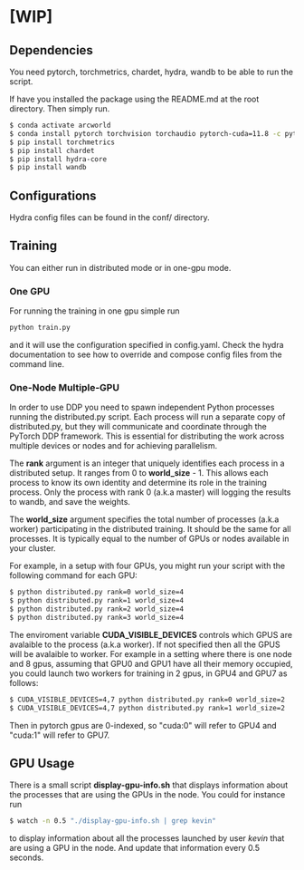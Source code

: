 # [WIP]
## Dependencies
You need pytorch, torchmetrics, chardet, hydra, wandb to be able to run the script.

If have you installed the package using the README.md at the root directory.
Then simply run.
```bash
$ conda activate arcworld
$ conda install pytorch torchvision torchaudio pytorch-cuda=11.8 -c pytorch -c nvidia
$ pip install torchmetrics
$ pip install chardet
$ pip install hydra-core
$ pip install wandb
```

## Configurations
Hydra config files can be found in the conf/ directory.

## Training
You can either run in distributed mode or in one-gpu mode.
### One GPU
For running the training in one gpu simple run
```bash
python train.py
```
and it will use the configuration specified in config.yaml.
Check the hydra documentation to see how to override and compose config files
from the command line.

### One-Node Multiple-GPU
In order to use DDP you need to spawn independent Python processes running the
distributed.py script. Each process will run a separate copy of distributed.py,
but they will communicate and coordinate through the PyTorch DDP framework.
This is essential for distributing the work across multiple devices or nodes
and for achieving parallelism.

The **rank** argument is an integer that uniquely identifies each process in a
distributed setup. It ranges from 0 to **world_size** - 1. This allows each
process to know its own identity and determine its role in the training
process.  Only the process with rank 0 (a.k.a master) will logging the results
to wandb, and save the weights.

The **world_size** argument specifies the total number of processes (a.k.a worker)
participating in the distributed training. It should be the same for all
processes. It is typically equal to the number of GPUs or nodes available in
your cluster.

For example, in a setup with four GPUs, you might run your script with the
following command for each GPU:
```bash
$ python distributed.py rank=0 world_size=4
$ python distributed.py rank=1 world_size=4
$ python distributed.py rank=2 world_size=4
$ python distributed.py rank=3 world_size=4
```

The enviroment variable **CUDA_VISIBLE_DEVICES** controls which GPUS
are avalaible to the process (a.k.a worker). If not specified then
all the GPUS will be avalaible to worker. For example in a setting
where there is one node and 8 gpus, assuming that GPU0 and GPU1 have
all their memory occupied, you could launch two workers for training
in 2 gpus, in GPU4 and GPU7 as follows:

```bash
$ CUDA_VISIBLE_DEVICES=4,7 python distributed.py rank=0 world_size=2
$ CUDA_VISIBLE_DEVICES=4,7 python distributed.py rank=1 world_size=2
```
Then in pytorch gpus are 0-indexed, so "cuda:0" will refer to GPU4 and
"cuda:1" will refer to GPU7.

## GPU Usage
There is a small script **display-gpu-info.sh** that displays information about
the processes that are using the GPUs in the node. You could for instance run
```bash
$ watch -n 0.5 "./display-gpu-info.sh | grep kevin"
```
to display information about all the processes launched by user *kevin* that
are using a GPU in the node. And update that information every 0.5 seconds.
